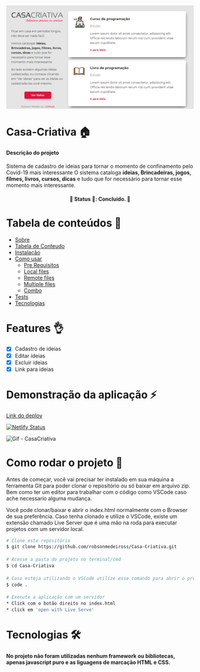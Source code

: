 ![Banner - CasaCriativa](https://github.com/robsonmedeiross/Assets-git/blob/main/Banner%20-%20CasaCriativa.png)


# Casa-Criativa 🏠

#### Descrição do projeto

Sistema de cadastro de ideias para tornar o momento de confinamento pelo Covid-19 mais interessante
O sistema cataloga **ideias, Brincadeiras, jogos, filmes, livros, cursos, dicas** e tudo que for necessário para tornar esse momento mais interessante.

<h4 align="center"> 
	🚧 Status 🚀: Concluído. 🚧
</h4>

Tabela de conteúdos 🏁
=================
<!--ts-->
   * [Sobre](#Casa-Criativa)
   * [Tabela de Conteudo](#tabela-de-conteudo)
   * [Instalação](#instalacao)
   * [Como usar](#como-usar)
      * [Pre Requisitos](#pre-requisitos)
      * [Local files](#local-files)
      * [Remote files](#remote-files)
      * [Multiple files](#multiple-files)
      * [Combo](#combo)
   * [Tests](#testes)
   * [Tecnologias](#tecnologias)
<!--te-->

# Features 👌

- [x] Cadastro de ideias
- [x] Editar ideias
- [x] Excluir ideias
- [x] Link para ideias

# Demonstração da aplicação ⚡

<p><a href="https://nostalgic-archimedes-b5fa83.netlify.app" >Link do deploy</a></p>

[![Netlify Status](https://api.netlify.com/api/v1/badges/64777c75-9c15-4760-a6b3-4802a2a3b58a/deploy-status)](https://app.netlify.com/sites/nostalgic-archimedes-b5fa83/deploys)

![Gif - CasaCriativa](https://github.com/robsonmedeiross/Assets-git/blob/main/CasaCriativa%20-%20gif.gif)

# Como rodar o projeto 🚀

<p> Antes de começar, você vai precisar ter instalado em sua máquina a ferramenta Git para poder clonar o repositório ou só baixar em arquivo zip. Bem como ter um editor para trabalhar com o código como VSCode caso ache necessario alguma mudança. </p>

<p>Você pode clonar/baixar e abrir o index.html normalmente com o Browser de sua preferência. Caso tenha clonado e utilize o VSCode, existe um extensão chamado Live Server que é uma mão na roda para executar projetos com um servidor local.</p>

```bash
# Clone este repositório
$ git clone https://github.com/robsonmedeiross/Casa-Criativa.git

# Acesse a pasta do projeto no terminal/cmd
$ cd Casa-Criativa

# Caso esteja utilizando o VSCode utilize esse comando para abrir o projeto no editor.
$ code .

# Execute a aplicação com um servidor
* Click com o botão direito no index.html 
* click em 'open with Live Serve'
```

# Tecnologias 🛠 


#### No projeto não foram utilizadas nenhum framework ou bibliotecas, apenas javascript puro e as liguagens de marcação HTML e CSS.

<img href="https://img.shields.io/badge/LICENSE-MIT-green" />

